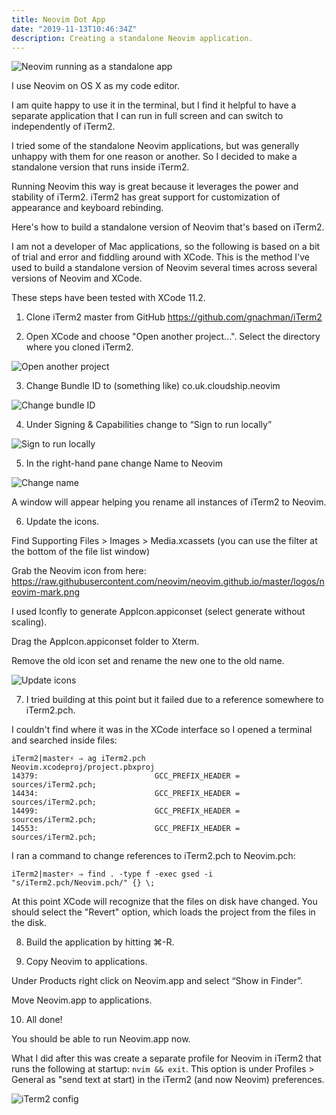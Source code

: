 ```yaml
---
title: Neovim Dot App
date: "2019-11-13T10:46:34Z"
description: Creating a standalone Neovim application.
---
```


![Neovim running as a standalone app](./cover-image.png)

I use Neovim on OS X as my code editor.

I am quite happy to use it in the terminal, but I find it helpful to have a
separate application that I can run in full screen and can switch to
independently of iTerm2.

I tried some of the standalone Neovim applications, but was generally unhappy
with them for one reason or another. So I decided to make a standalone version
that runs inside iTerm2.


Running Neovim this way is great because it leverages the power and stability
of iTerm2. iTerm2 has great support for customization of appearance and
keyboard rebinding.

Here's how to build a standalone version of Neovim that's based on iTerm2.

I am not a developer of Mac applications, so the following is based on a bit of
trial and error and fiddling around with XCode. This is the method I've used to
build a standalone version of Neovim several times across several versions of
Neovim and XCode.

These steps have been tested with XCode 11.2.

1. Clone iTerm2 master from GitHub https://github.com/gnachman/iTerm2

2. Open XCode and choose "Open another project...". Select the directory where you cloned iTerm2.

![Open another project](./open-another-project.png)

3. Change Bundle ID to (something like) co.uk.cloudship.neovim

![Change bundle ID](./change-bundle-id.png)

4. Under Signing & Capabilities change to “Sign to run locally”

![Sign to run locally](./sign-to-run-locally.png)

5. In the right-hand pane change Name to Neovim

![Change name](./change-name.png)

A window will appear helping you rename all instances of iTerm2 to Neovim.

6. Update the icons.

Find Supporting Files > Images > Media.xcassets (you can use the filter at the
bottom of the file list window)

Grab the Neovim icon from here:
https://raw.githubusercontent.com/neovim/neovim.github.io/master/logos/neovim-mark.png

I used Iconfly to generate AppIcon.appiconset (select generate without scaling).

Drag the AppIcon.appiconset folder to Xterm.

Remove the old icon set and rename the new one to the old name.

![Update icons](./update-icons.png)

7. I tried building at this point but it failed due to a reference somewhere to iTerm2.pch.

I couldn't find where it was in the XCode interface so I opened a terminal and
searched inside files:

```
iTerm2|master⚡ ⇒ ag iTerm2.pch
Neovim.xcodeproj/project.pbxproj
14379:                          GCC_PREFIX_HEADER = sources/iTerm2.pch;
14434:                          GCC_PREFIX_HEADER = sources/iTerm2.pch;
14499:                          GCC_PREFIX_HEADER = sources/iTerm2.pch;
14553:                          GCC_PREFIX_HEADER = sources/iTerm2.pch;
```

I ran a command to change references to iTerm2.pch to Neovim.pch:
```
iTerm2|master⚡ ⇒ find . -type f -exec gsed -i "s/iTerm2.pch/Neovim.pch/" {} \;
```

At this point XCode will recognize that the files on disk have changed. You
should select the "Revert" option, which loads the project from the files in
the disk.

8. Build the application by hitting ⌘-R.

9. Copy Neovim to applications.

Under Products right click on Neovim.app and select “Show in Finder”.

Move Neovim.app to applications.


10. All done!

You should be able to run Neovim.app now.

What I did after this was create a separate profile for Neovim in iTerm2 that
runs the following at startup: `nvim && exit`. This option is under Profiles >
General as "send text at start) in the iTerm2 (and now Neovim) preferences.

![iTerm2 config](./iterm2-config.png)


